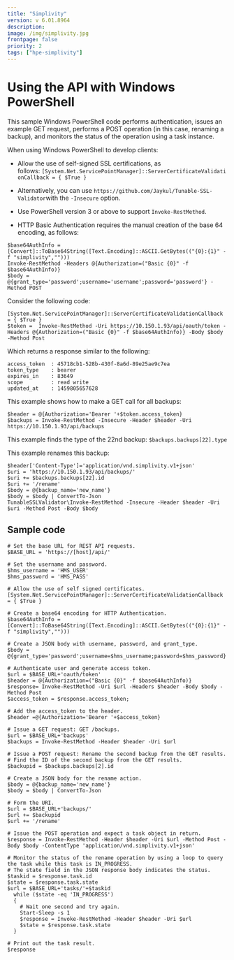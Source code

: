 ```yaml
---
title: "Simplivity"
version: v 6.01.8964
description:
image: /img/simplivity.jpg
frontpage: false
priority: 2
tags: ["hpe-simplivity"]
---
```


Using the API with Windows PowerShell
=====================================

This sample Windows PowerShell code performs authentication, issues an example GET request, performs a POST operation (in this case, renaming a backup), and monitors the status of the operation using a task instance.

When using Windows PowerShell to develop clients:

- Allow the use of self-signed SSL certifications, as follows: `[System.Net.ServicePointManager]::ServerCertificateValidationCallback = { $True }`

- Alternatively, you can use `https://github.com/Jaykul/Tunable-SSL-Validator`with the `-Insecure` option.

- Use PowerShell version 3 or above to support `Invoke-RestMethod`.

- HTTP Basic Authentication requires the manual creation of the base 64 encoding, as follows:

```
$base64AuthInfo = [Convert]::ToBase64String([Text.Encoding]::ASCII.GetBytes(("{0}:{1}" -f "simplivity","")))
Invoke-RestMethod -Headers @{Authorization=("Basic {0}" -f $base64AuthInfo)}
$body = @{grant_type='password';username='username';password='password'} -Method POST
```

Consider the following code:

```
[System.Net.ServicePointManager]::ServerCertificateValidationCallback = { $True }
$token =  Invoke-RestMethod -Uri https://10.150.1.93/api/oauth/token -Headers @{Authorization=("Basic {0}" -f $base64AuthInfo)} -Body $body -Method Post
```

Which returns a response similar to the following:

```
access_token  : 45718cb1-528b-430f-8a6d-89e25ae9c7ea
token_type    : bearer
expires_in    : 83649
scope         : read write
updated_at    : 1459805657628
```

This example shows how to make a GET call for all backups:

```
$header = @{Authorization='Bearer '+$token.access_token}
$backups = Invoke-RestMethod -Insecure -Header $header -Uri https://10.150.1.93/api/backups
```

This example finds the type of the 22nd backup: `$backups.backups[22].type`

This example renames this backup:

```
$header['Content-Type']='application/vnd.simplivity.v1+json'
$uri = 'https://10.150.1.93/api/backups/'
$uri += $backups.backups[22].id
$uri += '/rename'
$body = @{backup_name='new_name'}
$body = $body | ConvertTo-Json
TunableSSLValidator\Invoke-RestMethod -Insecure -Header $header -Uri $uri -Method Post -Body $body
```

Sample code
-----------

```
# Set the base URL for REST API requests.
$BASE_URL = 'https://[host]/api/'

# Set the username and password.
$hms_username = 'HMS_USER'
$hms_password = 'HMS_PASS'

# Allow the use of self signed certificates.
[System.Net.ServicePointManager]::ServerCertificateValidationCallback = { $True }

# Create a base64 encoding for HTTP Authentication.
$base64AuthInfo = [Convert]::ToBase64String([Text.Encoding]::ASCII.GetBytes(("{0}:{1}" -f "simplivity","")))

# Create a JSON body with username, password, and grant_type.
$body = @{grant_type='password';username=$hms_username;password=$hms_password}

# Authenticate user and generate access token.
$url = $BASE_URL+'oauth/token'
$header = @{Authorization=("Basic {0}" -f $base64AuthInfo)}
$response= Invoke-RestMethod -Uri $url -Headers $header -Body $body -Method Post
$access_token = $response.access_token;

# Add the access_token to the header.
$header =@{Authorization='Bearer '+$access_token}

# Issue a GET request: GET /backups.
$url = $BASE_URL+'backups'
$backups = Invoke-RestMethod -Header $header -Uri $url

# Issue a POST request: Rename the second backup from the GET results.
# Find the ID of the second backup from the GET results.
$backupid = $backups.backups[2].id

# Create a JSON body for the rename action.
$body = @{backup_name='new_name'}
$body = $body | ConvertTo-Json

# Form the URI.
$url = $BASE_URL+'backups/'
$url += $backupid
$url += '/rename'

# Issue the POST operation and expect a task object in return.
$response = Invoke-RestMethod -Header $header -Uri $url -Method Post -Body $body -ContentType 'application/vnd.simplivity.v1+json'

# Monitor the status of the rename operation by using a loop to query the task while this task is IN_PROGRESS.
# The state field in the JSON response body indicates the status.
$taskid = $response.task.id
$state = $response.task.state
$url = $BASE_URL+'tasks/'+$taskid
  while ($state -eq 'IN_PROGRESS')
  {
    # Wait one second and try again.
    Start-Sleep -s 1
    $response = Invoke-RestMethod -Header $header -Uri $url
    $state = $response.task.state
  }

# Print out the task result.
$response
```
